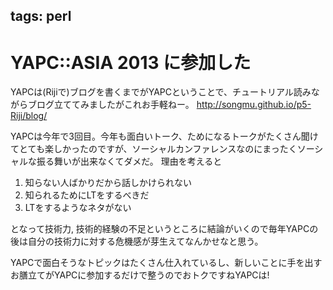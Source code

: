 tags: perl
---
# YAPC::ASIA 2013 に参加した

YAPCは(Rijiで)ブログを書くまでがYAPCということで、チュートリアル読みながらブログ立ててみましたがこれお手軽ねー。
http://songmu.github.io/p5-Riji/blog/

YAPCは今年で3回目。今年も面白いトーク、ためになるトークがたくさん聞けてとても楽しかったのですが、ソーシャルカンファレンスなのにまったくソーシャルな振る舞いが出来なくてダメだ。
理由を考えると

1. 知らない人ばかりだから話しかけられない
2. 知られるためにLTをするべきだ
3. LTをするようなネタがない

となって技術力, 技術的経験の不足というところに結論がいくので毎年YAPCの後は自分の技術力に対する危機感が芽生えてなんかせなと思う。

YAPCで面白そうなトピックはたくさん仕入れているし、新しいことに手を出すお膳立てがYAPCに参加するだけで整うのでおトクですねYAPCは!



